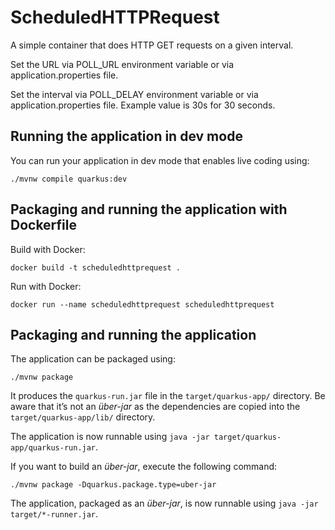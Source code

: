 # ScheduledHTTPRequest

A simple container that does HTTP GET requests on a given interval.

Set the URL via POLL_URL environment variable or via application.properties file.

Set the interval via POLL_DELAY environment variable or via application.properties file. Example value is 30s for 30 seconds.

## Running the application in dev mode

You can run your application in dev mode that enables live coding using:
```shell script
./mvnw compile quarkus:dev
```

## Packaging and running the application with Dockerfile

Build with Docker:
```shell script
docker build -t scheduledhttprequest .
```

Run with Docker:
```shell script
docker run --name scheduledhttprequest scheduledhttprequest
```

## Packaging and running the application

The application can be packaged using:
```shell script
./mvnw package
```
It produces the `quarkus-run.jar` file in the `target/quarkus-app/` directory.
Be aware that it’s not an _über-jar_ as the dependencies are copied into the `target/quarkus-app/lib/` directory.

The application is now runnable using `java -jar target/quarkus-app/quarkus-run.jar`.

If you want to build an _über-jar_, execute the following command:
```shell script
./mvnw package -Dquarkus.package.type=uber-jar
```

The application, packaged as an _über-jar_, is now runnable using `java -jar target/*-runner.jar`.
